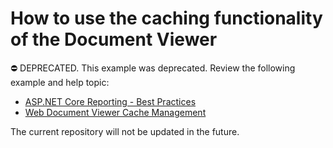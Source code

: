 # How to use the caching functionality of the Document Viewer

⛔ DEPRECATED. This example was deprecated. Review the following example and help topic:

- [ASP.NET Core Reporting - Best Practices](https://github.com/DevExpress-Examples/AspNetCore.Reporting.BestPractices)
- [Web Document Viewer Cache Management](https://docs.devexpress.com/XtraReports/404234/web-reporting/general-information-on-web-reporting/document-viewer-caching)

The current repository will not be updated in the future.
